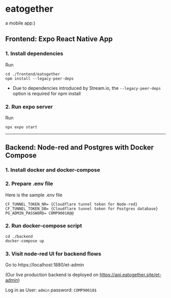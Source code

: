 # eatogether
a mobile app:)

## Frontend: Expo React Native App
### 1. Install dependencies
Run 
```
cd ./frontend/eatogether
npm install --legacy-peer-deps
``` 
* Due to dependencies introduced by Stream.io, the `--legacy-peer-deps` option is required for npm install

### 2. Run expo server
Run 
```
npx expo start 
```
---
## Backend: Node-red and Postgres with Docker Compose

### 1. Install docker and docker-compose

### 2. Prepare .env file
Here is the sample .env file
```
CF_TUNNEL_TOKEN_NR= {Cloudflare tunnel token for Node-red}
CF_TUNNEL_TOKEN_DB= {Cloudflare tunnel token for Postgres database}
PG_ADMIN_PASSWORD= C0MP90018@@
```

### 2. Run docker-compose script
```
cd ./backend
docker-compose up
```

### 3. Visit node-red UI for backend flows
Go to https://localhost:1880/et-admin

(Our live production backend is deployed on https://api.eatogether.site/et-admin)

Log in as User: `admin` password: `COMP90018$`
